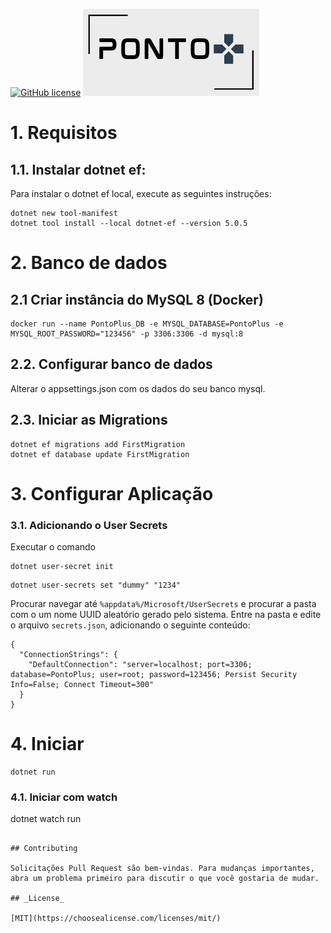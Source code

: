 [![GitHub license](https://img.shields.io/github/license/Naereen/StrapDown.js.svg)](https://github.com/pmarcelojr/PontoPlus/blob/main/LICENSE)
![](/PontoPlus/wwwroot/images/logo1.png)

# 1. Requisitos
## 1.1. Instalar dotnet ef:

Para instalar o dotnet ef local, execute as seguintes instruções:

```
dotnet new tool-manifest
dotnet tool install --local dotnet-ef --version 5.0.5
```


# 2. Banco de dados
## 2.1 Criar instância do MySQL 8 (Docker)
```
docker run --name PontoPlus_DB -e MYSQL_DATABASE=PontoPlus -e MYSQL_ROOT_PASSWORD="123456" -p 3306:3306 -d mysql:8
```
## 2.2. Configurar banco de dados
Alterar o appsettings.json com os dados do seu banco mysql.

## 2.3. Iniciar as Migrations
```
dotnet ef migrations add FirstMigration
dotnet ef database update FirstMigration
```


# 3. Configurar Aplicação
### 3.1. Adicionando o User Secrets
Executar o comando 
```
dotnet user-secret init
```
```
dotnet user-secrets set "dummy" "1234"
```

Procurar navegar até `%appdata%/Microsoft/UserSecrets` e procurar a pasta com o um nome UUID aleatório gerado pelo sistema.
Entre na pasta e edite o arquivo `secrets.json`, adicionando o seguinte conteúdo:

```
{
  "ConnectionStrings": {
    "DefaultConnection": "server=localhost; port=3306; database=PontoPlus; user=root; password=123456; Persist Security Info=False; Connect Timeout=300"
  }
}
```


# 4. Iniciar
```
dotnet run
```

### 4.1. Iniciar com watch
dotnet watch run
```

## Contributing

Solicitações Pull Request são bem-vindas. Para mudanças importantes, abra um problema primeiro para discutir o que você gostaria de mudar.

## _License_

[MIT](https://choosealicense.com/licenses/mit/)
